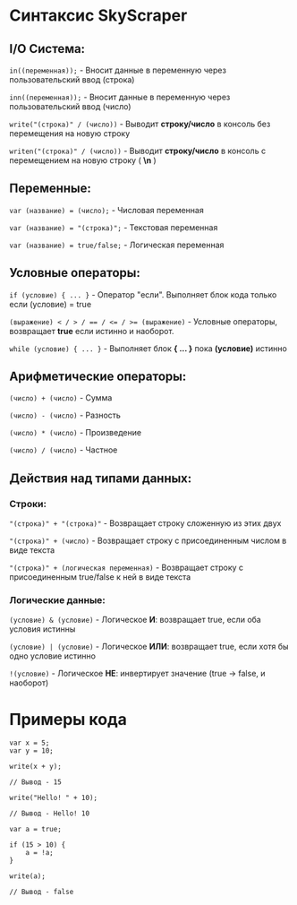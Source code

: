 # Синтаксис SkyScraper

## I/O Система:
``in((переменная));`` - Вносит данные в переменную через пользовательский ввод (строка)

``inn((переменная));`` - Вносит данные в переменную через пользовательский ввод (число)

``write("(строка)" / (число))`` - Выводит **строку/число** в консоль без перемещения на новую строку

``writen("(строка)" / (число))`` - Выводит **строку/число** в консоль с перемещением на новую строку ( **\n** )

## Переменные:
``var (название) = (число);`` - Числовая переменная

``var (название) = "(строка)";`` - Текстовая переменная

``var (название) = true/false;`` - Логическая переменная

## Условные операторы:
``if (условие) { ... }`` - Оператор "если". Выполняет блок кода только если (условие) = true

``(выражение) < / > / == / <= / >= (выражение)`` - Условные операторы, возвращает **true** если истинно и наоборот.

``while (условие) { ... }`` - Выполняет блок **{ ... }** пока **(условие)** истинно

## Арифметические операторы:
``(число) + (число)`` - Сумма 

``(число) - (число)`` - Разность

``(число) * (число)`` - Произведение

``(число) / (число)`` - Частное

## Действия над типами данных:
### Строки:
``"(строка)" + "(строка)"`` - Возвращает строку сложенную из этих двух

``"(строка)" + (число)`` - Возвращает строку с присоединенным числом в виде текста

``"(строка)" + (логическая переменная)`` - Возвращает строку с присоединенным true/false к ней в виде текста

### Логические данные:
``(условие) & (условие)`` - Логическое **И**: возвращает true, если оба условия истинны

``(условие) | (условие)`` - Логическое **ИЛИ**: возвращает true, если хотя бы одно условие истинно

``!(условие)`` - Логическое **НЕ**: инвертирует значение (true → false, и наоборот)

# Примеры кода

```
var x = 5;
var y = 10;

write(x + y);

// Вывод - 15
```

```
write("Hello! " + 10);

// Вывод - Hello! 10
```

```
var a = true;

if (15 > 10) {
    a = !a;
}

write(a);

// Вывод - false
```
